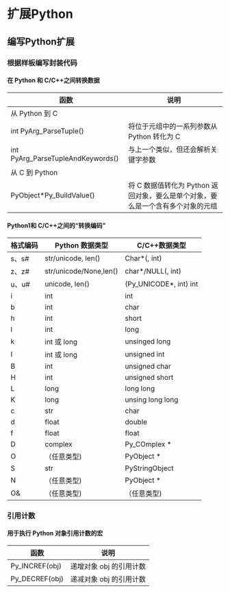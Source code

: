 # 扩展Python

## 编写Python扩展

### 根据样板编写封装代码

#### 在 Python 和 C/C++之间转换数据

函数|说明
----|----
从 Python 到 C|
int PyArg_ParseTuple()|将位于元组中的一系列参数从 Python 转化为 C 
int PyArg_ParseTupleAndKeywords()|与上一个类似，但还会解析关键字参数
从 C 到 Python|
PyObject*Py_BuildValue()|将 C 数据值转化为 Python 返回对象，要么是单个对象，要么是一个含有多个对象的元组
               
#### Python1和 C/C++之间的“转换编码”
 
格式编码|Python 数据类型|C/C++数据类型
-------|--------------|-----------
s、s#|str/unicode, len()|Char*(, int)
z、z#|str/unicode/None,len()|char*/NULL(, int)
u、u#|unicode, len()|(Py_UNICODE*, int) int
i|int|int
b|int|char
h|int|short
l|int|long
k|int 或 long|unsinged long
I|int 或 long|unsigned int
B|int|unsigned char
H|int|unsigned short
L|long|long long
K|long|unsing long long
c|str|char
d|float|double
f|float|float
D|complex|Py_COmplex *
O|（任意类型)|PyObject *
S|str|PyStringObject
N|（任意类型)|PyObject *
O&|（任意类型)|（任意类型)

### 引用计数

#### 用于执行 Python 对象引用计数的宏

函数|说明
----|---
Py_INCREF(obj)|递增对象 obj 的引用计数
Py_DECREF(obj)|递减对象 obj 的引用计数
